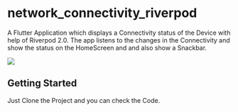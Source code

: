 # network_connectivity_riverpod

A Flutter Application which displays a Connectivity status of the Device with help of Riverpod 2.0. 
The app listens to the changes in the Connectivity and show the status on the HomeScreen and and also show a Snackbar. 

![](https://github.com/ShreeBhagwat/network_connectivity_riverpod/blob/master/Network_connectivity.gif)

## Getting Started

Just Clone the Project and you can check the Code.
